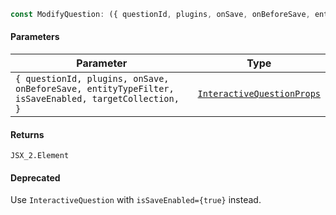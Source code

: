 ```ts
const ModifyQuestion: ({ questionId, plugins, onSave, onBeforeSave, entityTypeFilter, isSaveEnabled, targetCollection, }: InteractiveQuestionProps) => JSX_2.Element;
```

#### Parameters

| Parameter                                                                                           | Type                                                                       |
| --------------------------------------------------------------------------------------------------- | -------------------------------------------------------------------------- |
| `{ questionId, plugins, onSave, onBeforeSave, entityTypeFilter, isSaveEnabled, targetCollection, }` | [`InteractiveQuestionProps`](./generated/html/InteractiveQuestionProps.md) |

#### Returns

`JSX_2.Element`

#### Deprecated

Use `InteractiveQuestion` with `isSaveEnabled={true}` instead.
